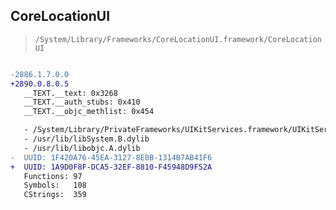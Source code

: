 ## CoreLocationUI

> `/System/Library/Frameworks/CoreLocationUI.framework/CoreLocationUI`

```diff

-2886.1.7.0.0
+2890.0.8.0.5
   __TEXT.__text: 0x3268
   __TEXT.__auth_stubs: 0x410
   __TEXT.__objc_methlist: 0x454

   - /System/Library/PrivateFrameworks/UIKitServices.framework/UIKitServices
   - /usr/lib/libSystem.B.dylib
   - /usr/lib/libobjc.A.dylib
-  UUID: 1F420A76-45EA-3127-8E0B-1314B7AB41F6
+  UUID: 1A9D0F8F-DCA5-32EF-8810-F45948D9F52A
   Functions: 97
   Symbols:   108
   CStrings:  359

```
